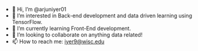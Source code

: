 - 👋 Hi, I’m @arjuniyer01
- 👀 I’m interested in Back-end development and data driven learning using TensorFlow.
- 🌱 I’m currently learning Front-End development.
- 💞️ I’m looking to collaborate on anything data related!
- 📫 How to reach me: iyer9@wisc.edu

<!---
arjuniyer01/arjuniyer01 is a ✨ special ✨ repository because its `README.md` (this file) appears on your GitHub profile.
You can click the Preview link to take a look at your changes.
--->
